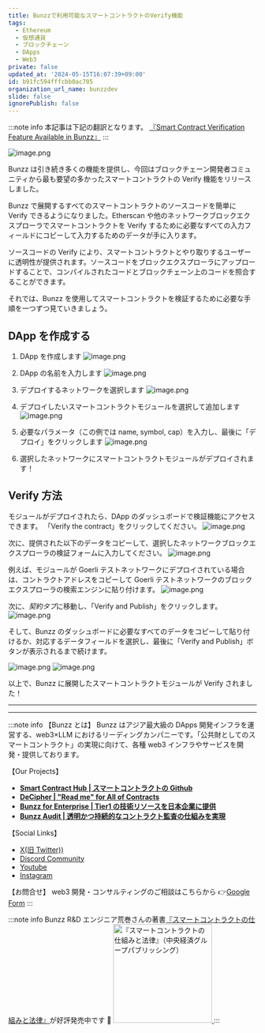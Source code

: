 ```yaml
---
title: Bunzzで利用可能なスマートコントラクトのVerify機能
tags:
  - Ethereum
  - 仮想通貨
  - ブロックチェーン
  - DApps
  - Web3
private: false
updated_at: '2024-05-15T16:07:39+09:00'
id: b91fc594fffcbb0ac705
organization_url_name: bunzzdev
slide: false
ignorePublish: false
---
```


:::note info
本記事は下記の翻訳となります。
[『Smart Contract Verification Feature Available in Bunzz』](https://medium.com/@bunzzdev/smart-contract-verification-feature-available-in-bunzz-e0a0eeac78c5)
:::

![image.png](https://qiita-image-store.s3.ap-northeast-1.amazonaws.com/0/1926720/366dda46-7ba0-d4ff-b54a-e1c1f6ee6ddc.png)

Bunzz は引き続き多くの機能を提供し、今回はブロックチェーン開発者コミュニティから最も要望の多かったスマートコントラクトの Verify 機能をリリースしました。

Bunzz で展開するすべてのスマートコントラクトのソースコードを簡単に Verify できるようになりました。Etherscan や他のネットワークブロックエクスプローラでスマートコントラクトを Verify するために必要なすべての入力フィールドにコピーして入力するためのデータが手に入ります。

ソースコードの Verify により、スマートコントラクトとやり取りするユーザーに透明性が提供されます。ソースコードをブロックエクスプローラにアップロードすることで、コンパイルされたコードとブロックチェーン上のコードを照合することができます。

それでは、Bunzz を使用してスマートコントラクトを検証するために必要な手順を一つずつ見ていきましょう。

## DApp を作成する

1. DApp を作成します
   ![image.png](https://qiita-image-store.s3.ap-northeast-1.amazonaws.com/0/1926720/15582e3f-4e2f-ba08-62e9-13f7ca1f0d4c.png)

2. DApp の名前を入力します
   ![image.png](https://qiita-image-store.s3.ap-northeast-1.amazonaws.com/0/1926720/6ee497cc-61d7-008d-ef14-b7a3df206d8a.png)

3. デプロイするネットワークを選択します
   ![image.png](https://qiita-image-store.s3.ap-northeast-1.amazonaws.com/0/1926720/cc643a94-edf6-6bcf-d00c-48eb78d47098.png)

4. デプロイしたいスマートコントラクトモジュールを選択して追加します
   ![image.png](https://qiita-image-store.s3.ap-northeast-1.amazonaws.com/0/1926720/48e48f06-0a28-dacd-e4fa-cebff2a56a03.png)

5. 必要なパラメータ（この例では name, symbol, cap）を入力し、最後に「デプロイ」をクリックします
   ![image.png](https://qiita-image-store.s3.ap-northeast-1.amazonaws.com/0/1926720/b51f5604-cf56-76aa-cf74-3e7b3ebcb505.png)

6. 選択したネットワークにスマートコントラクトモジュールがデプロイされます！

## Verify 方法

モジュールがデプロイされたら、DApp のダッシュボードで検証機能にアクセスできます。 「Verify the contract」をクリックしてください。
![image.png](https://qiita-image-store.s3.ap-northeast-1.amazonaws.com/0/1926720/9c4c14e9-ba50-ca03-22f5-a6f7a467ecb9.png)

次に、提供された以下のデータをコピーして、選択したネットワークブロックエクスプローラの検証フォームに入力してください。
![image.png](https://qiita-image-store.s3.ap-northeast-1.amazonaws.com/0/1926720/6814b9d8-f046-3252-c56a-33fa817b5ede.png)

例えば、モジュールが Goerli テストネットワークにデプロイされている場合は、コントラクトアドレスをコピーして Goerli テストネットワークのブロックエクスプローラの検索エンジンに貼り付けます。
![image.png](https://qiita-image-store.s3.ap-northeast-1.amazonaws.com/0/1926720/4f94cea5-63ac-4fdb-8a4b-ebeb4e5b9390.png)

次に、*契約タブ*に移動し、「Verify and Publish」をクリックします。
![image.png](https://qiita-image-store.s3.ap-northeast-1.amazonaws.com/0/1926720/788c2293-6ad6-5351-e596-32cc81387d3b.png)

そして、Bunzz のダッシュボードに必要なすべてのデータをコピーして貼り付けるか、対応するデータフィールドを選択し、最後に「Verify and Publish」ボタンが表示されるまで続けます。

![image.png](https://qiita-image-store.s3.ap-northeast-1.amazonaws.com/0/1926720/b0b75be5-058c-73d2-4784-204bc45e3f50.png)
![image.png](https://qiita-image-store.s3.ap-northeast-1.amazonaws.com/0/1926720/04cefd37-feac-0743-b7c9-e54be448e0bc.png)

以上で、Bunzz に展開したスマートコントラクトモジュールが Verify されました！

---

---

:::note info
【Bunzz とは】
Bunzz はアジア最大級の DApps 開発インフラを運営する、web3×LLM におけるリーディングカンパニーです。「公共財としてのスマートコントラクト」の実現に向けて、各種 web3 インフラやサービスを開発・提供しております。

【Our Projects】

- **[Smart Contract Hub | スマートコントラクトの Github](https://www.bunzz.dev/)**
- **[DeCipher | "Read me" for All of Contracts](https://www.bunzz.dev/decipher)**
- **[Bunzz for Enterprise | Tier1 の技術リソースを日本企業に提供](https://enterprise.bunzz.dev/ja)**
- **[Bunzz Audit | 透明かつ持続的なコントラクト監査の仕組みを実現](hhttps://www.bunzz.dev/audit)**

【Social Links】

- [X(旧 Twitter))](https://twitter.com/BunzzDev)
- [Discord Community](https://t.co/6hHgssJdvW)
- [Youtube](https://www.youtube.com/@bunzzdev)
- [Instagram](https://www.instagram.com/bunzzdev/)

【お問合せ】
web3 開発・コンサルティングのご相談はこちらから 👉[Google Form](https://forms.gle/4tgQjWSw2MMMZW6E6)
:::

:::note info
Bunzz R&D エンジニア荒巻さんの著書[『スマートコントラクトの仕組みと法律』](https://amzn.to/3V03sNH)が好評発売中です 📕
<a href="https://amzn.to/3V03sNH" rel="nofollow" referrerpolicy="no-referrer-when-downgrade">
<img
    src="https://m.media-amazon.com/images/I/81wopoZ1K4L._SY522_.jpg"
    alt="『スマートコントラクトの仕組みと法律』（中央経済グループパブリッシング）"
    width="200px"
    height="auto"
    Style="border: 0px;"
  />
</a>
:::
